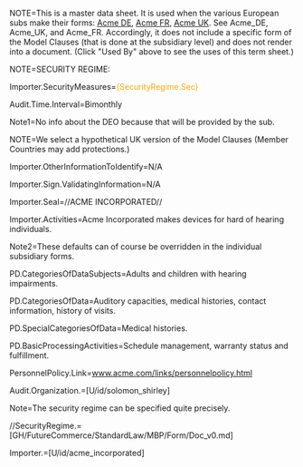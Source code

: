 NOTE=This is a master data sheet.  It is used when the various European subs make their forms: <a href="index.php?action=source&file=Dx/Acme_DE/01-EU-US-DataTransfer/Common/0.md">Acme DE</a>, <a href="index.php?action=source&file=Dx/Acme_FR/11-EU-US-DataTransfer/Common/0.md">Acme FR</a>, <a href="index.php?action=source&file=Dx/Acme_UK/01-EU-US-DataTransfer/Doc_0.md">Acme UK</a>. See Acme_DE, Acme_UK, and Acme_FR.  Accordingly, it does not include a specific form of the Model Clauses (that is done at the subsidiary level) and does not render into a document.  (Click "Used By" above to see the uses of this term sheet.)  

NOTE=SECURITY REGIME:

Importer.SecurityMeasures=<font color="orange">{SecurityRegime.Sec}</font>

Audit.Time.Interval=Bimonthly
 
Note1=No info about the DEO because that will be provided by the sub.

NOTE=We select a hypothetical UK version of the Model Clauses (Member Countries may add protections.)

Importer.OtherInformationToIdentify=N/A

Importer.Sign.ValidatingInformation=N/A

Importer.Seal=//ACME INCORPORATED//

Importer.Activities=Acme Incorporated makes devices for hard of hearing individuals.

Note2=These defaults can of course be overridden in the individual subsidiary forms. 

PD.CategoriesOfDataSubjects=Adults and children with hearing impairments.

PD.CategoriesOfData=Auditory capacities, medical histories, contact information, history of visits.

PD.SpecialCategoriesOfData=Medical histories.

PD.BasicProcessingActivities=Schedule management, warranty status and fulfillment.

PersonnelPolicy.Link=<a href="www.acme.com/links/personnelpolicy.html">www.acme.com/links/personnelpolicy.html</a>

Audit.Organization.=[U/id/solomon_shirley]

Note=The security regime can be specified quite precisely.

//SecurityRegime.=[GH/FutureCommerce/StandardLaw/MBP/Form/Doc_v0.md]

Importer.=[U/id/acme_incorporated]